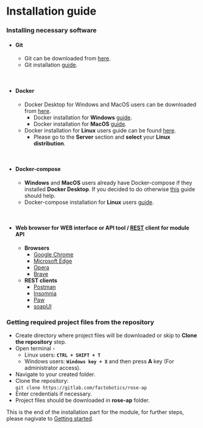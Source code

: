 # Installation guide

### Installing necessary software

- #### Git

    - Git can be downloaded from [here](https://git-scm.com/downloads).
    - Git installation [guide](https://git-scm.com/book/en/v2/Getting-Started-Installing-Git).
<br>

- #### Docker
    - Docker Desktop for Windows and MacOS users can be downloaded from [here](https://www.docker.com/products/docker-desktop).
        - Docker installation for **Windows** [guide](https://docs.docker.com/docker-for-windows/install/).
        - Docker installation for **MacOS** [guide](https://docs.docker.com/docker-for-mac/install/).
    - Docker installation for **Linux** users guide can be found [here](https://docs.docker.com/engine/install/).
        - Please go to the **Server** section and **select** your **Linux distribution**.
<br>

- #### Docker-compose
    - **Windows** and **MacOS** users already have Docker-compose if they installed **Docker Desktop**. 
        If you decided to do otherwise [this](https://docs.docker.com/compose/install/) guide should help.
    - Docker-compose installation for **Linux** users [guide](https://docs.docker.com/compose/install/#linux).
<br>

- #### Web browser for WEB interface or API tool / [REST](https://en.wikipedia.org/wiki/Representational_state_transfer) client for module API
    - **Browsers**
        - [Google Chrome](https://www.google.com/chrome/)
        - [Microsoft Edge](https://www.microsoft.com/en-us/edge)
        - [Opera](https://www.opera.com/)
        - [Brave](https://brave.com/)
    - **REST clients**
        - [Postman](https://www.postman.com/product/rest-client/)
        - [Insomnia](https://insomnia.rest/)
        - [Paw](https://paw.cloud/)
        - [soapUI](https://www.soapui.org/)

### Getting required project files from the repository

- Create directory where project files will be downloaded or skip to **Clone the repository** step.
- Open terminal - 
    - Linux users: **```CTRL + SHIFT + T```**
    - Windows users: **```Windows key + X```** and then press **A** key (For administrator access).
- Navigate to your created folder.
- Clone the repository:  
        ```git clone https://gitlab.com/factobotics/rose-ap```  
- Enter credentials if necessary.
- Project files should be downloaded in **rose-ap** folder.

This is the end of the installation part for the module, for further steps, please nagivate to [Getting started](getting-started.md).
